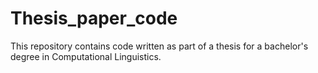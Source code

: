 # Thesis_paper_code
This repository contains code written as part of a thesis for a bachelor's degree in Computational Linguistics.
